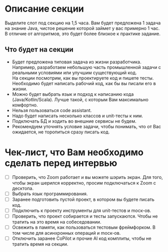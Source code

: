 # Описание секции

Выделите слот под секцию на 1,5 часа. Вам будет предложена 1 задача на знание Java, чистое решение которой займет у вас примерно 1 час.  
В отличие от алгоритмов, это будет более близкое к практике задание.

## Что будет на секции

- Будет предложена типовая задача из жизни разработчика. Например, разработаем небольшую часть
промышленной задачи с реальными условиями или улучшим существующий код.  
На секции посмотрим, как вы
проектируете код и пишете тесты. Необходимо будет написать рабочий код, как бы вы писали его в жизни.
- Можно будет выбрать язык и подход к написанию кода (Java/Kotlin/Scala). Лучше такой, с которым Вам
максимально комфортно.
- Нельзя пользоваться code assistant.
- Надо будет написать несколько классов и unit-тесты к ним.
- Подключать БД и ходить во внешние сервисы не будем.
- Рекомендуем уточнять условие задачи, чтобы понимать, что от Вас ожидается, не торопиться сразу писать код.

# Чек-лист, что Вам необходимо сделать перед интервью
- [ ] Проверить, что Zoom работает и вы можете шэрить экран. Для того, чтобы экран шерился корректно, просим
подключаться к Zoom с десктопа.
- [ ] Выбрать язык программирования.
- [ ] Заранее подготовить пустой проект, в котором вы будете писать код.
- [ ] Подключить к проекту инструменты для unit-тестов и mоск-ов.
- [ ] Проверить, что проект собирается и тесты запускаются. Чтобы не тратить на это время на собеседовании.
- [ ] Освежить в памяти, как пользоваться тестовым фреймфорком. В том числе для асинхронных операций и mоск-ов.
- [ ] Отключить заранее CoPilot и прочие Al код комплиты, чтобы не тратить время на секции.
